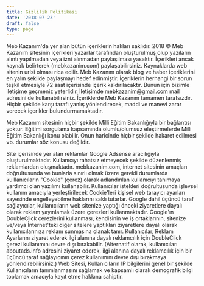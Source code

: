 ```yaml
---
title: Gizlilik Politikası
date: '2018-07-23'
draft: false
type: page
---
```


Meb Kazanım'da yer alan bütün içeriklerin hakları saklıdır. 2018 © Meb Kazanım sitesinin içerikleri yazarlar tarafından oluşturulmuş olup yazıların alıntı yapılmadan veya izni alınmadan paylaşılması yasaktır. İçerikleri ancak kaynak belirterek (mebkazanim.com) paylaşabilirsiniz. Kaynaklarda web sitenin urlsi olması rica edilir. Meb Kazanım olarak blog ve haber içeriklerini en yalın şekilde paylaşmayı hedef edinmiştir. İçeriklerin herhangi bir sorun teşkil etmesiyle 72 saat içerisinde içerik kaldırılacaktır. Bunun için bizimle iletişime geçmeniz yeterlidir. İletişimde mebkazanim@gmail.com mail adresini de kullanabilirsiniz. İçeriklerde Meb Kazanım tamamen tarafsızdır. Hiçbir şekilde karşı tarafı yanlış yönlendirecek, maddi ve manevi zarar verecek içerikler bulundurmamaktadır.

Meb Kazanım sitesinin hiçbir şekilde Milli Eğitim Bakanlığıyla bir bağlantısı yoktur. Eğitimi sorgulama kapsamında olumlu/olumsuz eleştirmelerde Milli Eğitim Bakanlığı konu olabilir. Onun haricinde hiçbir şekilde hakaret edilmesi vb. durumlar söz konusu değildir.

Site içerisinde yer alan reklamlar Google Adsense aracılığıyla oluşturulmaktadır. Kullanıcıyı rahatsız etmeyecek şekilde düzenlenmiş reklamlardan oluşmaktadır. mebkazanim.com, internet sitesinin amaçları doğrultusunda ve bunlarla sınırlı olmak üzere gerekli durumlarda kulllanıcıların "Cookie" (çerez) olarak adlandırılan kullanıcıyı tanımaya yardımcı olan yazılımı kullanabilir. Kullanıcılar istekleri doğrultusunda işlevsel kullanım amacıyla yerleştirilecek Cookie'leri kişisel web tarayıcı ayarları sayesinde engelleyebilme haklarını saklı tutarlar. Google dahil üçüncü taraf sağlayıcılar, kullanıcıların web sitenize yaptığı önceki ziyaretlere dayalı olarak reklam yayınlamak üzere çerezleri kullanmaktadır. Google'ın DoubleClick çerezlerini kullanması, kendisinin ve iş ortaklarının, sitenize ve/veya İnternet'teki diğer sitelere yaptıkları ziyaretlere dayalı olarak kullanıcılarınıza reklam sunmasına olanak tanır. Kullanıcılar, Reklam Ayarlarını ziyaret ederek ilgi alanına dayalı reklamcılık için DoubleClick çerezi kullanımını devre dışı bırakabilir. (Alternatif olarak, kullanıcıları aboutads.info adresini ziyaret ederek, ilgi alanına dayalı reklamcılık için bir üçüncü taraf sağlayıcının çerez kullanımını devre dışı bırakmaya yönlendirebilirsiniz.) Web Sitesi, Kullanıcıların IP bilgilerini genel bir şekilde Kullanıcıların tanımlanmasını sağlamak ve kapsamlı olarak demografik bilgi toplamak amacıyla kayıt etme hakkına sahiptir.
